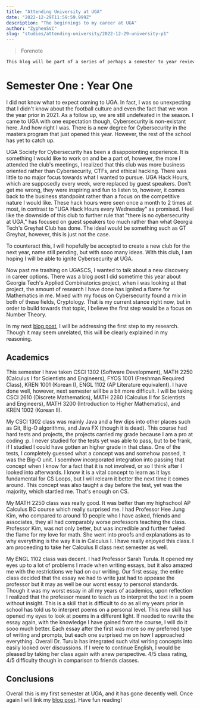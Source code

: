 ```yaml
---
title: "Attending University at UGA"
date: "2022-12-29T11:59:59.999Z"
description: "The beginnings to my career at UGA"
author: "ZyphenSVC"
slug: "studies/attending-university/2022-12-29-university-p1"
---
```


> Forenote

```md
This blog will be part of a series of perhaps a semester to year review of some acheivements I have done in that timeframe.
```

# Semester One : Year One

I did not know what to expect coming to UGA. In fact, I was so unexpecting that I didn't know about the football culture and even the fact that we won the year prior in 2021. As a follow up, we are still undefeated in the season. I came to UGA with one expectation though, Cybersecurity is non-existant here. And how right I was. There is a new degree for Cybersecurity in the masters program that just opened this year. However, the rest of the school has yet to catch up. 

UGA Society for Cybersecurity has been a disappoionting experience. It is something I would like to work on and be a part of, however, the more I attended the club's meetings, I realized that this club was more business oriented rather than Cybersecurity, CTFs, and ethical hacking. There was little to no major focus towards what I wanted to pursue. UGA Hack Hours, which are supposedly every week, were replaced by guest speakers. Don't get me wrong, they were inspiring and fun to listen to, however, it comes back to the business standpoint rather than a focus on the competitive nature I would like. These hack hours were seen once a month to 2 times at most, in contrast to "UGA Hack Hours every Wednesday" as promised. I feel like the downside of this club to further rule that "there is no cybersecurity at UGA," has focused on guest speakers too much rather than what Georgia Tech's Greyhat Club has done. The ideal would be something such as GT Greyhat, however, this is just not the case.

To counteract this, I will hopefully be accepted to create a new club for the next year, name still pending, but with sooo many ideas. With this club, I am hoping I will be able to ignite Cybersecurity at UGA. 

Now past me trashing on UGASCS, I wanted to talk about a new discovery in career options. There was a blog post I did sometime this year about Georgia Tech's Applied Combinatorics project, when i was looking at that project, the amount of research I have done has ignited a flame for Mathematics in me. Mixed with my focus on Cybersecurity found a mix in both of these fields, Cryptology. That is my current stance right now, but in order to build towards that topic, I believe the first step would be a focus on Number Theory. 

In my next [blog post](/posts/carmichael-research/2022-12-28-research-p1), I will be addressing the first step to my research. Though it may seem unrelated, this will be clearly explained in my reasoning. 

## Academics

This semester I have taken CSCI 1302 (Software Development), MATH 2250 (Calculus I for Scientists and Engineers), FYOS 1001 (Freshman Required Class), KREN 1001 (Korean I), ENGL 1102 (AP Literature equivalent). I have done well, however, next semester will be a bit more difficult. I will be taking CSCI 2610 (Discrete Mathematics), MATH 2260 (Calculus II for Scientists and Engineers), MATH 3200 (Introduction to Higher Mathematics), and KREN 1002 (Korean II).

My CSCI 1302 class was mainly Java and a few dips into other places such as Git, Big-O algorithms, and Java FX (though it is dead). This course had hard tests and projects, the projects carried my grade because I am a pro at coding :p. I never studied for the tests yet was able to pass, but to be frank, if I studied I could have gotten an higher grade in that class. One of the tests, I completely guessed what a concept was and somehow passed, it was the Big-O unit. I soemhow incorporated integration into passing that concept when I know for a fact that it is not involved, or so I think after I looked into afterwards. I know it is a vital concept to learn as it lays fundamental for CS Loops, but I will relearn it better the next time it comes around. This concept was also taught a day before the test, yet was the majority, which startled me. That's enough on CS.

My MATH 2250 class was really good. It was better than my highschool AP Calculus BC course which really surprised me. I had Professor Hee Jung Kim, who compared to around 10 people who I have asked, friends and associates, they all had comparably worse professors teaching the class. Professor Kim, was not only better, but was incredible and further fueled the flame for my love for math. She went into proofs and explanations as to why everything is the way it is in Calculus I. I have really enjoyed this class. I am proceeding to take her Calculus II class next semester as well.

My ENGL 1102 class was decent. I had Professor Sarah Turula. It opened my eyes up to a lot of problems I made when writing essays, but it also amazed me with the restrictions we had on our writing. Our first essay, the entire class decided that the essay we had to write just had to appease the professor but it may as well be our worst essay to personal standards. Though it was my worst essay in all my years of academics, upon reflection I realized that the professor meant to teach us to interpret the text in a poem without insight. This is a skill that is difficult to do as all my years prior in school has told us to interpret poems on a personal level. This new skill has opened my eyes to look at poems in a different light. If needed to rewrite the essay again, with the knowledge I have gained from the course, I will do it sooo much better. Each essay after the first was more so my preferred type of writing and prompts, but each one surprised me on how I approached everything. Overall Dr. Turula has integrated such vital writing concepts into easily looked over discussions. If I were to continue English, I would be pleased by taking her class again with anew perspective. 4/5 class rating, 4/5 difficulty though in comparison to friends classes. 

## Conclusions

Overall this is my first semester at UGA, and it has gone decently well. Once again I will link my [blog post](/posts/carmichael-research/2022-12-30-research-p1). Have fun reading!